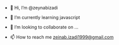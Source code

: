 - 👋 Hi, I’m @zeynabizadi

- 🌱 I’m currently learning javascript
 
- 💞️ I’m looking to collaborate on ...

- 📫 How to reach me  zeinab.izadi1999@gmail.com

<!---
zeynabizadi/zeynabizadi is a ✨ special ✨ repository because its `README.md` (this file) appears on your GitHub profile.
You can click the Preview link to take a look at your changes.
--->
